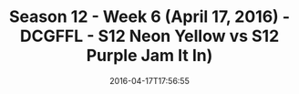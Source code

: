 ---
title: Season 12 - Week 6 (April 17, 2016) - DCGFFL - S12 Neon Yellow vs S12 Purple
  Jam It In)
teams-score:
- team: _teams/s12-neon-yellow.md
  score: 10
- team: _teams/s12-purple.md
  score: 46
mvp: Andy Larson (Neon Yellow); Jordan A. (Purple)
game-ball: Matt Sauer (Neon Yellow); AJ Reust (Purple)
sportsperson: ''
season: 12
week: 6
date: '2016-04-17T17:56:55'
pageid: season-12-week-6-april-17-2016-4187-vs-4174
---